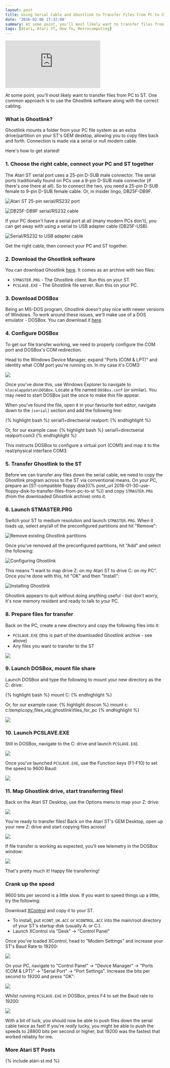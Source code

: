 ```yaml
---
layout: post
title: Using Serial Cable and Ghostlink to Transfer Files from PC to ST
date: '2016-02-06 17:32:00'
summary: At some point, you’ll most likely want to transfer files from PC to ST. One common approach is to use the Ghostlink software along with the correct cabling ...
tags: [Atari, Atari ST, How To, Retrocomputing]
---
```


<div class="youtube-container">
<iframe src="https://www.youtube.com/embed/N_l7VXHF9m0?rel=0" 
frameborder="0" allowfullscreen class="youtube-video"></iframe>
</div> 

At some point, you'll most likely want to transfer files from PC to ST. One common approach is to use the Ghostlink software along with the correct cabling.

### What is Ghostlink?

Ghostlink mounts a folder from your PC file system as an extra drive/partition on your ST's GEM desktop, allowing you to copy files back and forth. Connection is made via a serial or null modem cable.

Here's how to get started!

### 1. Choose the right cable, connect your PC and ST together

The Atari ST serial port uses a 25-pin D-SUB male connector. The serial ports traditionally found on PCs use a 9-pin D-SUB male connector (if there's one there at all). So to connect the two, you need a 25-pin D-SUB female to 9-pin D-SUB female cable. Or, in insider lingo, DB25F-DB9F.

![](/img/posts/atari_st_rs232_serial_port_25pin_db25.jpg "Atari ST 25-pin serial/RS232 port")

![](/img/posts/atari_st_rs232_serial_cable_db25f-db9f.jpg "DB25F-DB9F serial/RS232 cable")

If your PC doesn't have a serial port at all (many modern PCs don't), you can get away with using a serial to USB adapter cable (DB25F-USB).

![](/img/posts/atari_st_rs232_serial_to_usb_adapter.jpg "Serial/RS232 to USB adapter cable")

Get the right cable, then connect your PC and ST together.

### 2. Download the Ghostlink software

You can download Ghostlink <a href="http://www.chebucto.ns.ca/Services/PDA/AtariSTMisc.shtml" target="_blank">here</a>. It comes as an archive with two files:

* <code>STMASTER.PRG</code> - The Ghostlink client. Run this on your ST.
* <code>PCSLAVE.EXE</code> - The Ghostlink file server. Run this on your PC.

### 3. Download DOSBox

Being an MS-DOS program, Ghostlink doesn't play nice with newer versions of Windows. To work around these issues, we'll make use of a DOS emulator - DOSBox. You can download it <a href="http://www.dosbox.com/download.php?main=1" target="_blank">here</a>. 

### 4. Configure DOSBox

To get our file transfer working, we need to properly configure the COM port and DOSBox's COM redirection.

Head to the Windows Device Manager, expand "Ports (COM & LPT)" and identity what COM port you're running on. In my case it's COM3:

![](/img/posts/device_manager_com_ports.png)

Once you've done this, use Windows Explorer to navigate to <code>%localappdata%\DOSBox</code>. Locate a file named <code>DOSBox.conf</code> (or similar). You may need to start DOSBox just the once to make this file appear. 

When you've found the file, open it in your favourite text editor, navigate down to the <code>[serial]</code> section and add the following line:

{% highlight bash %}
serial1=directserial realport:<MY REAL COM PORT>
{% endhighlight %}

Or, for our example case:
{% highlight bash %}
serial1=directserial realport:com3
{% endhighlight %}

This instructs DOSBox to configure a virtual port (COM1) and map it to the real/physical interface COM3.

### 5. Transfer Ghostlink to the ST

Before we can transfer any files down the serial cable, we need to copy the Ghostlink program across to the ST via conventional means. On your PC, prepare an [ST-compatible floppy disk]({% post_url 2016-01-30-use-floppy-disk-to-transfer-files-from-pc-to-st %}) and copy <code>STMASTER.PRG</code> (from the downloaded Ghostlink archive) onto it.

### 6. Launch STMASTER.PRG

Switch your ST to medium resolution and launch <code>STMASTER.PRG</code>. When it loads up, select any/all of the preconfigured partitions and hit "Remove":

![](/img/posts/configuring_ghostlink_1.png "Remove existing Ghostlink partitions")

Once you've removed all the preconfigured partitions, hit "Add" and select the following:

![](/img/posts/configuring_ghostlink_2.png "Configuring Ghostlink")

This means "I want to map drive Z: on my Atari ST to drive C: on my PC". Once you're done with this, hit "OK" and then "Install":

![](/img/posts/configuring_ghostlink_3.png "Installing Ghostlink")

Ghostlink appears to quit without doing anything useful - but don't worry, it's now memory resident and ready to talk to your PC.

### 8. Prepare files for transfer

Back on the PC, create a new directory and copy the following files into it:

* <code>PCSLAVE.EXE</code> (this is part of the downloaded Ghostlink archive - see above)
* Any files you want to transfer to the ST

![](/img/posts/files_to_copy_st.png)

### 9. Launch DOSBox, mount file share

Launch DOSBox and type the following to mount your new directory as the C: drive:

{% highlight bash %}
mount C: <PATH TO FILE SHARE DIRECTORY>
{% endhighlight %}

Or, for our example case:
{% highlight doscon %}
mount c: c:\temp\copy_files_via_ghostlink\files_for_pc
{% endhighlight %}

![](/img/posts/dosbox_mount_file_share.gif)

### 10. Launch PCSLAVE.EXE

Still in DOSBox, navigate to the C: drive and launch <code>PCSLAVE.EXE</code>.

![](/img/posts/launch_pc_slave.png)

Once you've launched <code>PCSLAVE.EXE</code>, use the Function keys (F1-F10) to set the speed to 9600 Baud: 

![](/img/posts/ghostlink_9600_baud.png)

### 11. Map Ghostlink drive, start transferring files!

Back on the Atari ST Desktop, use the Options menu to map your Z: drive:

![](/img/posts/atari_st_map_drive.gif)

You're ready to transfer files! Back on the Atari ST's GEM Desktop, open up your new Z: drive and start copying files across! 

![](/img/posts/atari_st_transfer_files.gif)

If file transfer is working as expected, you'll see telemetry in the DOSBox window:

![](/img/posts/ghostlink_pc_slave_telemetry.png)

That's pretty much it! Happy file transferring!

### Crank up the speed

9600 bits per second is a little slow. If you want to speed things up a little, try the following:

Download <a href="https://sites.google.com/site/stessential/control-panel-replacements/xcontrol" target="_blank">XControl</a> and copy it to your ST.

* To install, put <code>XCONT_UK.ACC</code> or <code>XCONTROL.ACC</code> into the main/root directory of your ST's startup disk (usually A: or C:).
* Launch XControl via "Desk" -> "Control Panel"

Once you've loaded XControl, head to "Modem Settings" and increase your ST's Baud Rate to 19200:

![](/img/posts/atari_st_xcontrol_19200_baud.png)

On your PC, navigate to "Control Panel" -> "Device Manager" -> "Ports (COM & LPT)" -> "Serial Port" -> "Port Settings". Increase the bits per second to 19200 and press "OK":

![](/img/posts/device_manager_com_port_settings.png)
 
Whilst running <code>PCSLAVE.EXE</code> in DOSBox, press F4 to set the Baud rate to 19200:
 
![](/img/posts/ghostlink_19200_baud.png)

With a bit of luck, you should now be able to push files down the serial cable twice as fast! If you're *really* lucky, you might be able to push the speeds to 28800 bits per second or higher, but 19200 was the fastest that worked reliably for me.

### More Atari ST Posts
 
{% include atari-st.md %}